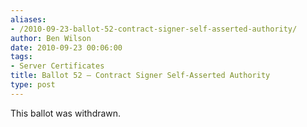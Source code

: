```yaml
---
aliases:
- /2010-09-23-ballot-52-contract-signer-self-asserted-authority/
author: Ben Wilson
date: 2010-09-23 00:06:00
tags:
- Server Certificates
title: Ballot 52 – Contract Signer Self-Asserted Authority
type: post
---
```


This ballot was withdrawn.